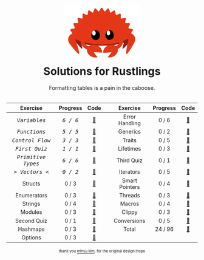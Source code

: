 <h1 align="center">
  <img src="https://github.com/alstn2468/rustlings-solution/raw/main/logo.png" alt="rust" width="200">
    <div>Solutions for Rustlings</div>
</h1>
<div align="center">Formatting tables is a pain in the caboose.</div>
<br>
<div align="center">
  
| Exercise                 | Progress       | Code                                                                                                 |      | Exercise                 | Progress  | Code                                                                                                 |
| :----------------------: | :------------: | :--------------------------------------------------------------------------------------------------: | :--: | :----------------------: | :-------: | :--------------------------------------------------------------------------------------------------: |
| *<samp>Variables*        | *<samp>6 / 6*  | [:link:](/exercises/01_variables)                                                                    |      | Error Handling           | 0 / 6     | [:link:](https://github.com/hyphena/rustlings/)              |
| *<samp>Functions*        | *<samp>5 / 5*  | [:link:](/exercises/02_functions)                                                                    |      | Generics                 | 0 / 2     | [:link:](https://github.com/hyphena/rustlings/)              |
| *<samp>Control Flow*     | *<samp>3 / 3*  | [:link:](/exercises/03_if)                                                                           |      | Traits                   | 0 / 5     | [:link:](https://github.com/hyphena/rustlings/)              |
| *<samp>First Quiz*       | *<samp>1 / 1*  | [:link:](/exercises/quiz1.rs)                                                                        |      | Lifetimes                | 0 / 3     | [:link:](https://github.com/hyphena/rustlings/)              |
| *<samp>Primitive Types*  | *<samp>6 / 6*  | [:link:](/exercises/04_primitive_types)                                                              |      | Third Quiz               | 0 / 1     | [:link:](https://github.com/hyphena/rustlings/)              |
| *<samp>> Vectors <*      | *<samp>0 / 2*  | [:link:](https://github.com/hyphena/rustlings/)                                                      |      | Iterators                | 0 / 5     | [:link:](https://github.com/hyphena/rustlings/)              |
| Structs                  | 0 / 3       | [:link:](https://github.com/hyphena/rustlings/)                                                    |      | Smart Pointers           | 0 / 4     | [:link:](https://github.com/hyphena/rustlings/)              |
| Enumerators              | 0 / 3       | [:link:](https://github.com/hyphena/rustlings/)                                                    |      | Threads                  | 0 / 3     | [:link:](https://github.com/hyphena/rustlings/)              |
| Strings                  | 0 / 4       | [:link:](https://github.com/hyphena/rustlings/)                                                    |      | Macros                   | 0 / 4     | [:link:](https://github.com/hyphena/rustlings/)              |
| Modules                  | 0 / 3       | [:link:](https://github.com/hyphena/rustlings/)                                                    |      | Clippy                   | 0 / 3     | [:link:](https://github.com/hyphena/rustlings/)              |
| Second Quiz              | 0 / 1       | [:link:](https://github.com/hyphena/rustlings/)                                                    |      | Conversions              | 0 / 5     | [:link:](https://github.com/hyphena/rustlings/)              |
| Hashmaps                 | 0 / 3       | [:link:](https://github.com/hyphena/rustlings/)                                                    |      | Total                    | 24 / 96    | [:link:](https://github.com/hyphena/rustlings/)              |
| Options                  | 0 / 3       | [:link:](https://github.com/hyphena/rustlings/)

<sub><sup>thank you <a href="https://github.com/alstn2468/rustlings-solution/tree/main">minsu kim</a>, for the original design inspo</sub></sub>
</div>
